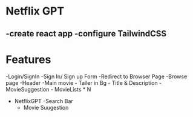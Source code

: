 # Netflix GPT
-create react app
-configure TailwindCSS
- 


# Features 
-Login/SignIn
    -Sign In/ Sign up Form 
    -Redirect to Browser Page
-Browse page
    -Header 
    -Main movie
    - Tailer in Bg
    - Title & Description
    - MovieSuggestion
        - MovieLists * N
- NetflixGPT
    -Search Bar
    - Movie Suugestion
    

